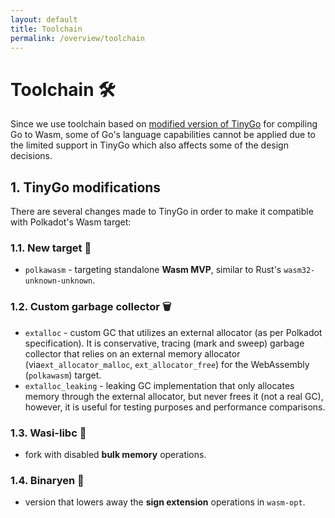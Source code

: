 ```yaml
---
layout: default
title: Toolchain
permalink: /overview/toolchain
---
```


# Toolchain 🛠️

Since we use toolchain based on [modified version of TinyGo](https://github.com/LimeChain/tinygo) for compiling Go to Wasm, some of Go's
language capabilities cannot be applied due to the limited support in TinyGo which also affects some of the design decisions.

## 1. TinyGo modifications

There are several changes made to TinyGo in order to make it compatible with Polkadot's Wasm target:

### 1.1. New target 🎯

* `polkawasm` - targeting standalone **Wasm MVP**, similar to Rust's `wasm32-unknown-unknown`.

### 1.2. Custom garbage collector 🗑️

* `extalloc` - custom GC that utilizes an external allocator (as per Polkadot specification). It is conservative, tracing (mark and sweep) garbage collector that relies on an external memory allocator (via`ext_allocator_malloc`, `ext_allocator_free`) for the WebAssembly (`polkawasm`) target.
* `extalloc_leaking` - leaking GC implementation that only allocates memory through the external allocator, but never frees it (not a real GC), however, it is useful for testing purposes and performance comparisons.

### 1.3. Wasi-libc 🔩

* fork with disabled **bulk memory** operations.

### 1.4. Binaryen 🔩

* version that lowers away the **sign extension** operations in `wasm-opt`.